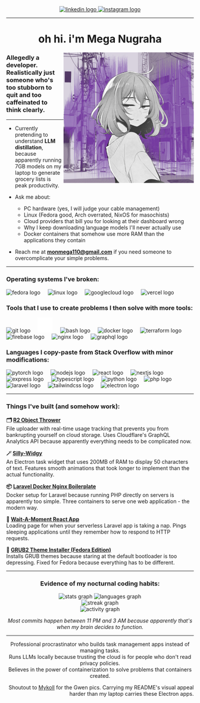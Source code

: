 <div align="center">
  <a href="https://linkedin.com/in/muhammad-mega-nugraha-5a6193253">
    <img src="https://img.shields.io/static/v1?message=LinkedIn&logo=linkedin&label=&color=0077B5&logoColor=white&labelColor=&style=for-the-badge" height="25" alt="linkedin logo"  />
  </a>
  <a href="https://www.instagram.com/x1nx3r">
    <img src="https://img.shields.io/static/v1?message=Instagram&logo=instagram&label=&color=E4405F&logoColor=white&labelColor=&style=for-the-badge" height="25" alt="instagram logo"  />
  </a>
</div>

---

<h1 align="center">oh hi. i'm Mega Nugraha</h1>

<img align="right" height="350" src="assets/thumb.jpg" />

<h3 align="left">Allegedly a developer. Realistically just someone who's too stubborn to quit and too caffeinated to think clearly.</h3>

---

- Currently pretending to understand **LLM distillation**, because apparently running 7GB models on my laptop to generate grocery lists is peak productivity.

- Ask me about:  
  - PC hardware (yes, I will judge your cable management)  
  - Linux (Fedora good, Arch overrated, NixOS for masochists)  
  - Cloud providers that bill you for looking at their dashboard wrong  
  - Why I keep downloading language models I'll never actually use  
  - Docker containers that somehow use more RAM than the applications they contain

- Reach me at **monmega110@gmail.com** if you need someone to overcomplicate your simple problems.

---

<h3 align="left">Operating systems I've broken:</h3>

<div align="left">
  <img src="https://cdn.jsdelivr.net/gh/devicons/devicon/icons/fedora/fedora-original.svg" height="40" alt="fedora logo" />
  <img width="12" />
  <img src="https://cdn.jsdelivr.net/gh/devicons/devicon/icons/linux/linux-original.svg" height="40" alt="linux logo" />
  <img width="12" />
  <img src="https://cdn.jsdelivr.net/gh/devicons/devicon/icons/googlecloud/googlecloud-original.svg" height="40" alt="googlecloud logo" />
  <img width="12" />
  <img src="https://cdn.jsdelivr.net/gh/devicons/devicon/icons/vercel/vercel-original.svg" height="40" alt="vercel logo" />
</div>

<h3 align="left">Tools that I use to create problems I then solve with more tools:</h3>

<div align="left">
  <img src="https://cdn.jsdelivr.net/gh/devicons/devicon/icons/git/git-original.svg" height="40" alt="git logo" />
  <img width="12" />
  <img src="https://raw.githubusercontent.com/zed-industries/zed/main/assets/icons/logo_96.svg" height="40" alt="zed editor logo" />
  <img width="12" />
  <img src="https://cdn.jsdelivr.net/gh/devicons/devicon/icons/bash/bash-original.svg" height="40" alt="bash logo" />
  <img width="12" />
  <img src="https://cdn.jsdelivr.net/gh/devicons/devicon/icons/docker/docker-original.svg" height="40" alt="docker logo" />
  <img width="12" />
  <img src="https://cdn.jsdelivr.net/gh/devicons/devicon/icons/terraform/terraform-original.svg" height="40" alt="terraform logo" />
  <img width="12" />
  <img src="https://cdn.jsdelivr.net/gh/devicons/devicon/icons/firebase/firebase-plain.svg" height="40" alt="firebase logo" />
  <img width="12" />
  <img src="https://cdn.jsdelivr.net/gh/devicons/devicon/icons/nginx/nginx-original.svg" height="40" alt="nginx logo" />
  <img width="12" />
  <img src="https://cdn.jsdelivr.net/gh/devicons/devicon/icons/graphql/graphql-plain.svg" height="40" alt="graphql logo" />
</div>

<h3 align="left">Languages I copy-paste from Stack Overflow with minor modifications:</h3>

<div align="left">
  <img src="https://cdn.jsdelivr.net/gh/devicons/devicon/icons/pytorch/pytorch-original.svg" height="40" alt="pytorch logo" />
  <img width="12" />
  <img src="https://cdn.jsdelivr.net/gh/devicons/devicon/icons/nodejs/nodejs-original.svg" height="40" alt="nodejs logo" />
  <img width="12" />
  <img src="https://cdn.jsdelivr.net/gh/devicons/devicon/icons/react/react-original.svg" height="40" alt="react logo" />
  <img width="12" />
  <img src="https://cdn.jsdelivr.net/gh/devicons/devicon/icons/nextjs/nextjs-original.svg" height="40" alt="nextjs logo" />
  <img width="12" />
  <img src="https://cdn.jsdelivr.net/gh/devicons/devicon/icons/express/express-original.svg" height="40" alt="express logo" />
  <img width="12" />
  <img src="https://cdn.jsdelivr.net/gh/devicons/devicon/icons/typescript/typescript-original.svg" height="40" alt="typescript logo" />
  <img width="12" />
  <img src="https://cdn.jsdelivr.net/gh/devicons/devicon/icons/python/python-original.svg" height="40" alt="python logo" />
  <img width="12" />
  <img src="https://cdn.jsdelivr.net/gh/devicons/devicon/icons/php/php-original.svg" height="40" alt="php logo" />
  <img width="12" />
  <img src="https://cdn.jsdelivr.net/gh/devicons/devicon/icons/laravel/laravel-original.svg" height="40" alt="laravel logo" />
  <img width="12" />
  <img src="https://cdn.jsdelivr.net/gh/devicons/devicon/icons/tailwindcss/tailwindcss-original.svg" height="40" alt="tailwindcss logo" />
  <img width="12" />
  <img src="https://cdn.jsdelivr.net/gh/devicons/devicon/icons/electron/electron-original.svg" height="40" alt="electron logo" />
</div>

---

<h3 align="left">Things I've built (and somehow work):</h3>

**🗂️ [R2 Object Thrower](https://github.com/x1nx3r/r2-object-thrower)**  
File uploader with real-time usage tracking that prevents you from bankrupting yourself on cloud storage. Uses Cloudflare's GraphQL Analytics API because apparently everything needs to be complicated now.

**🪄 [Silly-Widgy](https://github.com/x1nx3r/silly-widgy)**  
An Electron task widget that uses 200MB of RAM to display 50 characters of text. Features smooth animations that took longer to implement than the actual functionality.

**📦 [Laravel Docker Nginx Boilerplate](https://github.com/x1nx3r/laravel-docker-nginx-boilerplate)**  
Docker setup for Laravel because running PHP directly on servers is apparently too simple. Three containers to serve one web application - the modern way.

**🔄 [Wait-A-Moment React App](https://github.com/x1nx3r/wait-a-moment)**  
Loading page for when your serverless Laravel app is taking a nap. Pings sleeping applications until they remember how to respond to HTTP requests.

**🎨 [GRUB2 Theme Installer (Fedora Edition)](https://github.com/x1nx3r/grub2-theme-installer-fedora)**  
Installs GRUB themes because staring at the default bootloader is too depressing. Fixed for Fedora because everything has to be different.

---

<h3 align="center">Evidence of my nocturnal coding habits:</h3>

<div align="center">
  <img src="https://github-readme-stats.vercel.app/api?username=x1nx3r&hide_title=false&hide_rank=false&show_icons=true&include_all_commits=true&count_private=true&disable_animations=false&theme=dracula&locale=en&hide_border=false&order=1" height="150" alt="stats graph"  />
  <img src="https://github-readme-stats.vercel.app/api/top-langs?username=x1nx3r&locale=en&hide_title=false&layout=compact&card_width=320&langs_count=5&theme=dracula&hide_border=false&order=2" height="150" alt="languages graph"  />
</div>

<div align="center">
  <img src="https://streak-stats.demolab.com?user=x1nx3r&locale=en&mode=daily&theme=dracula&hide_border=false&border_radius=5&order=3" height="150" alt="streak graph"  />
</div>

<div align="center">
  <img src="https://github-readme-activity-graph.vercel.app/graph?username=x1nx3r&radius=16&theme=redical&area=true&order=5&hide_border=false&hide_title=false" height="300" alt="activity graph"  />
</div>

<p align="center">
  <i>Most commits happen between 11 PM and 3 AM because apparently that's when my brain decides to function.</i>
</p>

---

<p align="center">
  Professional procrastinator who builds task management apps instead of managing tasks.<br>
  Runs LLMs locally because trusting the cloud is for people who don't read privacy policies.<br>
  Believes in the power of containerization to solve problems that containers created.
</p>

<p align="right">
  Shoutout to <a href="https://www.youtube.com/@Mykoll-">Mykoll</a> for the Gwen pics. Carrying my README's visual appeal harder than my laptop carries these Electron apps.
</p>
